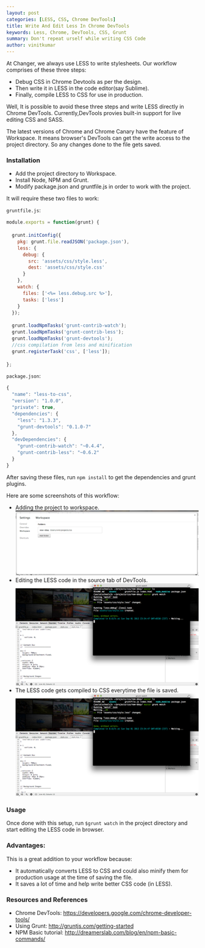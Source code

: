 ```yaml
---
layout: post
categories: [LESS, CSS, Chrome DevTools]
title: Write And Edit Less In Chrome DevTools
keywords: Less, Chrome, DevTools, CSS, Grunt
summary: Don't repeat urself while writing CSS Code
author: vinitkumar
---
```


At Changer, we always use LESS to write stylesheets. Our
workflow comprises of these three steps:

- Debug CSS in Chrome Devtools as per the design.
- Then write it in  LESS in the code editor(say Sublime).
- Finally, compile LESS to CSS for use in production.

Well, It is possible to avoid these three steps and write LESS directly in Chrome DevTools. Currently,DevTools provies built-in support for live editing CSS and SASS.

The latest versions of Chrome and Chrome Canary have the feature of Workspace. It means browser's DevTools can get the write access to the project directory. So any changes done to the file gets saved.

### Installation

- Add the project directory to Workspace.
- Install Node, NPM and Grunt.
- Modify package.json and gruntfile.js in order to work with the project.

It will require these two files to work:

`gruntfile.js`:

```js
module.exports = function(grunt) {

  grunt.initConfig({
    pkg: grunt.file.readJSON('package.json'),
    less: {
      debug: {
        src: 'assets/css/style.less',
        dest: 'assets/css/style.css'
      }
    },
    watch: {
      files: ['<%= less.debug.src %>'],
      tasks: ['less']
    }
  });

  grunt.loadNpmTasks('grunt-contrib-watch');
  grunt.loadNpmTasks('grunt-contrib-less');
  grunt.loadNpmTasks('grunt-devtools');
  //css compilation from less and minification
  grunt.registerTask('css', ['less']);

};

```

`package.json`:


```js
{
  "name": "less-to-css",
  "version": "1.0.0",
  "private": true,
  "dependencies": {
    "less": "1.3.3",
    "grunt-devtools": "0.1.0-7"
  },
  "devDependencies": {
    "grunt-contrib-watch": "~0.4.4",
    "grunt-contrib-less": "~0.6.2"
  }
}

```
After saving these files, run `npm install` to get the dependencies and
grunt plugins.

Here are some screenshots of this workflow:

- Adding the project to workspace.
![workspace](/public/images/workspace.png)
- Editing the LESS code in the source tab of DevTools.
![LESS](/public/images/less.png)
- The LESS code gets compiled to CSS everytime the file is saved.
![CSS](/public/images/less.png)

### Usage

Once done with this setup, run `$grunt watch` in the project directory and start editing the LESS code in browser.  

### Advantages:

This is a great addition to your workflow because:

- It automatically converts LESS to CSS and could also minify
  them for production usage at the time of saving the file. 
- It saves a lot of time and help write better CSS code (in
  LESS).

### Resources and References

- Chrome DevTools: https://developers.google.com/chrome-developer-tools/
- Using Grunt: http://gruntjs.com/getting-started
- NPM Basic tutorial: http://dreamerslab.com/blog/en/npm-basic-commands/



